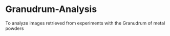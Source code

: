 # Granudrum-Analysis
To analyze images retrieved from experiments with the Granudrum of metal powders
